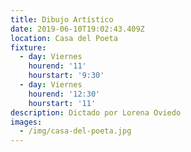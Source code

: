 ```yaml
---
title: Dibujo Artístico
date: 2019-06-10T19:02:43.409Z
location: Casa del Poeta
fixture:
  - day: Viernes
    hourend: '11'
    hourstart: '9:30'
  - day: Viernes
    hourend: '12:30'
    hourstart: '11'
description: Dictado por Lorena Oviedo
images:
  - /img/casa-del-poeta.jpg
---
```


